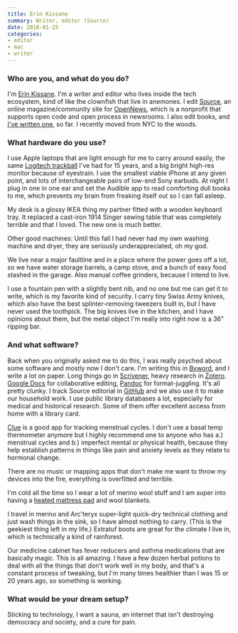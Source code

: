 ```yaml
---
title: Erin Kissane
summary: Writer, editor (Source)
date: 2018-01-25
categories:
- editor
- mac
- writer
---
```


### Who are you, and what do you do?

I'm [Erin Kissane](http://incisive.nu/ "Erin's website."). I'm a writer and editor who lives inside the tech ecosystem, kind of like the clownfish that live in anemones. I edit [Source](https://source.opennews.org/ "A community site for OpenNews."), an online magazine/community site for [OpenNews](https://opennews.org/ "A group supporting open code and processes within newsrooms."), which is a nonprofit that supports open code and open process in newsrooms. I also edit books, and [I've written one](https://abookapart.com/products/the-elements-of-content-strategy "Erin's A Book Apart book about content strategy."), so far. I recently moved from NYC to the woods.

### What hardware do you use?

I use Apple laptops that are light enough for me to carry around easily, the same [Logitech trackball][trackman-marble] I've had for 15 years, and a big bright high-res monitor because of eyestrain. I use the smallest viable iPhone at any given point, and lots of interchangeable pairs of low-end Sony earbuds. At night I plug in one in one ear and set the Audible app to read comforting dull books to me, which prevents my brain from freaking itself out so I can fall asleep.

My desk is a glossy IKEA thing my partner fitted with a wooden keyboard tray. It replaced a cast-iron 1914 Singer sewing table that was completely terrible and that I loved. The new one is much better.

Other good machines: Until this fall I had never had my own washing machine and dryer, they are seriously underappreciated, oh my god. 

We live near a major faultline and in a place where the power goes off a lot, so we have water storage barrels, a camp stove, and a bunch of easy food stashed in the garage. Also manual coffee grinders, because I intend to live.

I use a fountain pen with a slightly bent nib, and no one but me can get it to write, which is my favorite kind of security. I carry tiny Swiss Army knives, which also have the best splinter-removing tweezers built in, but I have never used the toothpick. The big knives live in the kitchen, and I have opinions about them, but the metal object I'm really into right now is a 36" ripping bar.

### And what software?

Back when you originally asked me to do this, I was really psyched about some software and mostly now I don't care. I'm writing this in [Byword][], and I write a lot on paper. Long things go in [Scrivener][], heavy research in [Zotero][]. [Google Docs][google-docs] for collaborative editing, [Pandoc][] for format-juggling. It's all pretty clunky. I track Source editorial in [GitHub][] and we also use it to make our household work. I use public library databases a lot, especially for medical and historical research. Some of them offer excellent access from home with a library card.

[Clue][clue-ios] is a good app for tracking menstrual cycles. I don't use a basal temp thermometer anymore but I highly recommend one to anyone who has a.) menstrual cycles and b.) imperfect mental or physical health, because they help establish patterns in things like pain and anxiety levels as they relate to hormonal change.

There are no music or mapping apps that don't make me want to throw my devices into the fire, everything is overfitted and terrible.

I'm cold all the time so I wear a lot of merino wool stuff and I am super into having a [heated mattress pad][premium-quilted-heated-mattress-pad] and wool blankets.

I travel in merino and Arc'teryx super-light quick-dry technical clothing and just wash things in the sink, so I have almost nothing to carry. (This is the geekiest thing left in my life.) Extratuf boots are great for the climate I live in, which is technically a kind of rainforest.

Our medicine cabinet has fever reducers and asthma medications that are basically magic. This is all amazing. I have a few dozen herbal potions to deal with all the things that don't work well in my body, and that's a constant process of tweaking, but I'm many times healthier than I was 15 or 20 years ago, so something is working.

### What would be your dream setup?

Sticking to technology, I want a sauna, an internet that isn't destroying democracy and society, and a cure for pain.

[byword]: http://web.archive.org/web/20230814051943/https://www.bywordapp.com/ "A full-screen writing tool for the Mac."
[clue-ios]: https://apps.apple.com/us/app/clue-health-period-tracker/id657189652 "A period and health tracking app."
[github]: https://github.com/ "A Git code repository service."
[google-docs]: https://en.wikipedia.org/wiki/Google_Docs "A web-based office suite."
[pandoc]: https://pandoc.org/ "A Markdown document converter."
[premium-quilted-heated-mattress-pad]: https://www.sunbeam.com/heated-bedding/mattress-pads/sunbeam-premium-quilted-heated-mattress-pad/MRU5S-MASTER+PMP.html "A heated mattress pad."
[scrivener]: http://web.archive.org/web/20190626125457/http://www.literatureandlatte.com:80/scrivener.php? "A Mac text editor aimed at writers."
[trackman-marble]: https://www.logitech.com/en-us/product/trackman-marble.html "A trackball."
[zotero]: https://www.zotero.org/ "A research tool."
